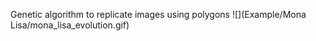 Genetic algorithm to replicate images using polygons
![](Example/Mona Lisa/mona_lisa_evolution.gif)
